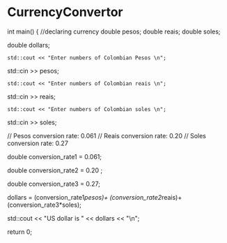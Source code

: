 # CurrencyConvertor
int main() {
  //declaring currency
  double pesos;
  double reais;
  double soles;

  double dollars;

    std::cout << "Enter numbers of Colombian Pesos \n";
  std::cin >> pesos;

    std::cout << "Enter numbers of Colombian reais \n";
  std::cin >> reais;

    std::cout << "Enter numbers of Colombian soles \n";
  std::cin >> soles;

// Pesos conversion rate: 0.061
// Reais conversion rate: 0.20 
// Soles conversion rate: 0.27

double conversion_rate1 = 0.061;

double conversion_rate2 = 0.20 ;

double conversion_rate3 =  0.27;


dollars = 
(conversion_rate1*pesos)+
(conversion_rate2*reais)+
(conversion_rate3*soles);

std::cout << "US dollar is " << dollars << "\n";

  return 0;
